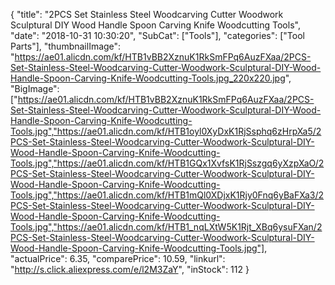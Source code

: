 {
	"title": "2PCS Set Stainless Steel Woodcarving Cutter Woodwork Sculptural DIY Wood Handle Spoon Carving Knife Woodcutting Tools",
	"date": "2018-10-31 10:30:20",
	"SubCat": ["Tools"],
	"categories": ["Tool Parts"],
	"thumbnailImage": "https://ae01.alicdn.com/kf/HTB1vBB2XznuK1RkSmFPq6AuzFXaa/2PCS-Set-Stainless-Steel-Woodcarving-Cutter-Woodwork-Sculptural-DIY-Wood-Handle-Spoon-Carving-Knife-Woodcutting-Tools.jpg_220x220.jpg",
	"BigImage": ["https://ae01.alicdn.com/kf/HTB1vBB2XznuK1RkSmFPq6AuzFXaa/2PCS-Set-Stainless-Steel-Woodcarving-Cutter-Woodwork-Sculptural-DIY-Wood-Handle-Spoon-Carving-Knife-Woodcutting-Tools.jpg","https://ae01.alicdn.com/kf/HTB1oyl0XyDxK1RjSsphq6zHrpXa5/2PCS-Set-Stainless-Steel-Woodcarving-Cutter-Woodwork-Sculptural-DIY-Wood-Handle-Spoon-Carving-Knife-Woodcutting-Tools.jpg","https://ae01.alicdn.com/kf/HTB1GQx1XvfsK1RjSszgq6yXzpXaO/2PCS-Set-Stainless-Steel-Woodcarving-Cutter-Woodwork-Sculptural-DIY-Wood-Handle-Spoon-Carving-Knife-Woodcutting-Tools.jpg","https://ae01.alicdn.com/kf/HTB1mQl0XDjxK1Rjy0Fnq6yBaFXa3/2PCS-Set-Stainless-Steel-Woodcarving-Cutter-Woodwork-Sculptural-DIY-Wood-Handle-Spoon-Carving-Knife-Woodcutting-Tools.jpg","https://ae01.alicdn.com/kf/HTB1_nqLXtW5K1Rjt_XBq6ysuFXan/2PCS-Set-Stainless-Steel-Woodcarving-Cutter-Woodwork-Sculptural-DIY-Wood-Handle-Spoon-Carving-Knife-Woodcutting-Tools.jpg"],
	"actualPrice": 6.35,
	"comparePrice": 10.59,
	"linkurl": "http://s.click.aliexpress.com/e/l2M3ZaY",
	"inStock": 112
}
